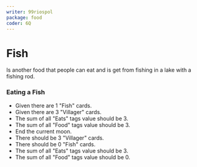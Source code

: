 ```yaml
---
writer: 99riospol
package: food
coder: 6Q
---
```


# Fish

Is another food that people can eat and is get 
from fishing in a lake with a fishing rod.

### Eating a Fish
 * Given there are 1 "Fish" cards.
 * Given there are 3 "Villager" cards.
 * The sum of all "Eats" tags value should be 3.
 * The sum of all "Food" tags value should be 3.
 * End the current moon.
 * There should be 3 "Villager" cards.
 * There should be 0 "Fish" cards.
 * The sum of all "Eats" tags value should be 3.
 * The sum of all "Food" tags value should be 0.

